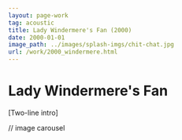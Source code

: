 ```yaml
---
layout: page-work
tag: acoustic 
title: Lady Windermere's Fan (2000)
date: 2000-01-01
image_path: ../images/splash-imgs/chit-chat.jpg
url: /work/2000_windermere.html
---
```

# Lady Windermere's Fan

[Two-line intro]

// image carousel
